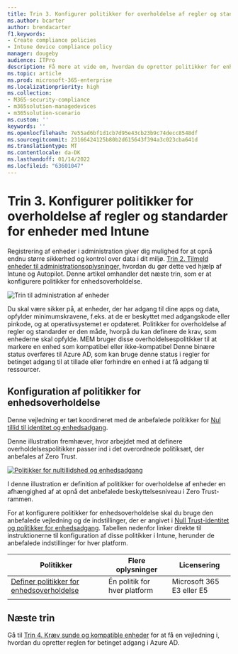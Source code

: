 ```yaml
---
title: Trin 3. Konfigurer politikker for overholdelse af regler og standarder for enheder med Intune
ms.author: bcarter
author: brendacarter
f1.keywords:
- Create compliance policies
- Intune device compliance policy
manager: dougeby
audience: ITPro
description: Få mere at vide om, hvordan du opretter politikker for enhedsoverholdelse, der angiver minimumskravene for en enhed til at få adgang til dit miljø.
ms.topic: article
ms.prod: microsoft-365-enterprise
ms.localizationpriority: high
ms.collection:
- M365-security-compliance
- m365solution-managedevices
- m365solution-scenario
ms.custom: ''
keywords: ''
ms.openlocfilehash: 7e55ad6bf1d1cb7d95e43cb23b9c74decc8548df
ms.sourcegitcommit: 23166424125b80b2d615643f394a3c023cba641d
ms.translationtype: MT
ms.contentlocale: da-DK
ms.lasthandoff: 01/14/2022
ms.locfileid: "63601047"
---
```

# <a name="step-3-set-up-compliance-policies-for-devices-with-intune"></a>Trin 3. Konfigurer politikker for overholdelse af regler og standarder for enheder med Intune

Registrering af enheder i administration giver dig mulighed for at opnå endnu større sikkerhed og kontrol over data i dit miljø. [Trin 2. Tilmeld enheder til administrationsoplysninger,](manage-devices-with-intune-enroll.md) hvordan du gør dette ved hjælp af Intune og Autopilot. Denne artikel omhandler det næste trin, som er at konfigurere politikker for enhedsoverholdelse. 

![Trin til administration af enheder](../media/devices/intune-mdm-step-2.png#lightbox)

Du skal være sikker på, at enheder, der har adgang til dine apps og data, opfylder minimumskravene, f.eks. at de er beskyttet med adgangskode eller pinkode, og at operativsystemet er opdateret. Politikker for overholdelse af regler og standarder er den måde, hvorpå du kan definere de krav, som enhederne skal opfylde. MEM bruger disse overholdelsespolitikker til at markere en enhed som kompatibel eller ikke-kompatibel Denne binære status overføres til Azure AD, som kan bruge denne status i regler for betinget adgang til at tillade eller forhindre en enhed i at få adgang til ressourcer. 

## <a name="configuring-device-compliance-policies"></a>Konfiguration af politikker for enhedsoverholdelse

Denne vejledning er tæt koordineret med de anbefalede politikker for [Nul tillid til identitet og enhedsadgang](../security/office-365-security/microsoft-365-policies-configurations.md).

Denne illustration fremhæver, hvor arbejdet med at definere overholdelsespolitikker passer ind i det overordnede politiksæt, der anbefales af Zero Trust. 

[![Politikker for nultillidshed og enhedsadgang](../media/devices/identity-device-define-compliance.png#lightbox)](https://github.com/MicrosoftDocs/microsoft-365-docs/raw/public/microsoft-365/media/devices/identity-device-define-compliance.png)

I denne illustration er definition af politikker for overholdelse af enheder en afhængighed af at opnå det anbefalede beskyttelsesniveau i Zero Trust-rammen. 

For at konfigurere politikker for enhedsoverholdelse skal du bruge den anbefalede vejledning og de indstillinger, der er angivet i [Null Trust-identitet og politikker for enhedsadgang](../security/office-365-security/microsoft-365-policies-configurations.md). Tabellen nedenfor linker direkte til instruktionerne til konfiguration af disse politikker i Intune, herunder de anbefalede indstillinger for hver platform.


|Politikker |Flere oplysninger  |Licensering |
|---------|---------|---------|
|[Definer politikker for enhedsoverholdelse ](../security/office-365-security/identity-access-policies.md#define-device-compliance-policies)   |  Én politik for hver platform       |  Microsoft 365 E3 eller E5       |
|  |         |         |

## <a name="next-steps"></a>Næste trin

Gå til [Trin 4. Kræv sunde og kompatible enheder](manage-devices-with-intune-require-compliance.md) for at få en vejledning i, hvordan du opretter reglen for betinget adgang i Azure AD.